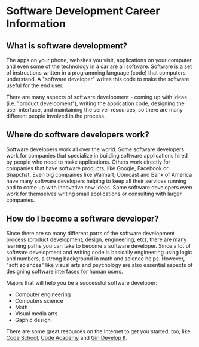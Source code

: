 # Software Development Career Information

## What is software development?
The apps on your phone, websites you visit, applications on your computer and even some of the technology in a car are all software. Software is a set of instructions written in a programming language (code) that computers understand. A "software developer" writes this code to make the software useful for the end user.

There are many aspects of software development - coming up with ideas (i.e. "product development"), writing the application code, designing the user interface, and maintaining the server resources, so there are many different people involved in the process.

## Where do software developers work?
Software developers work all over the world. Some software developers work for companies that specialize in building software applications hired by people who need to make applications. Others work directly for companies that have software products, like Google, Facebook or Snapchat. Even big companies like Walmart, Comcast and Bank of America have many software developers helping to keep all their services running and to come up with innovative new ideas. Some software developers even work for themselves writing small applications or consulting with larger companies.

## How do I become a software developer?
Since there are so many different parts of the software development process (product development, design, engineering, etc), there are many learning paths you can take to become a software developer. Since a lot of software development and writing code is basically engineering using logic and numbers, a strong background in math and science helps. However, "soft sciences" like visual arts and psychology are also essential aspects of designing software interfaces for human users.

Majors that will help you be a successful software developer:
- Computer engineering
- Computers science
- Math
- Visual media arts
- Gaphic design

There are some great resources on the Internet to get you started, too, like [Code School](https://www.codeschool.com/), [Code Academy](https://www.codecademy.com/) and [Girl Develop It](https://www.girldevelopit.com/materials).
